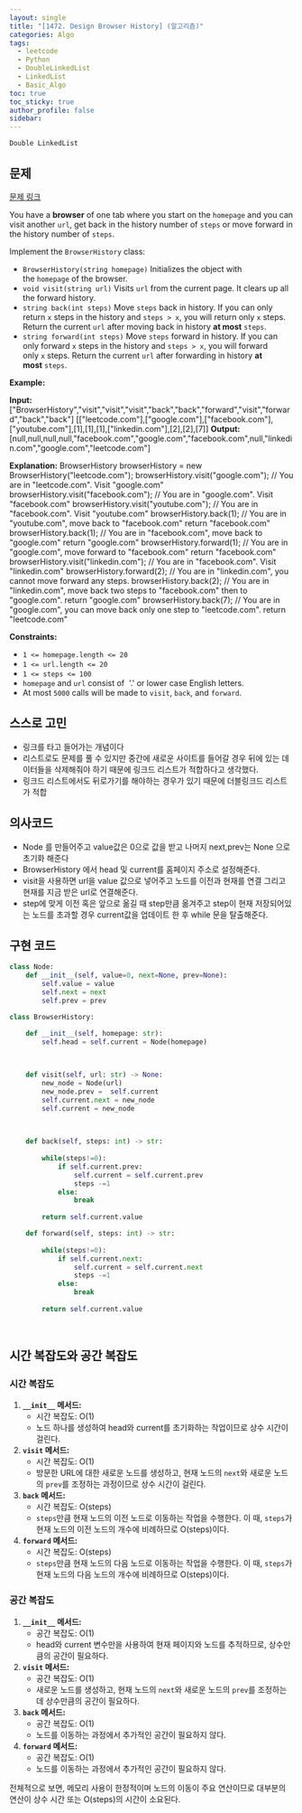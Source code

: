 ```yaml
---
layout: single
title: "[1472. Design Browser History] (알고리즘)"
categories: Algo
tags:
  - leetcode
  - Python
  - DoubleLinkedList
  - LinkedList
  - Basic_Algo
toc: true
toc_sticky: true
author_profile: false
sidebar:
---
```

`Double LinkedList`
## 문제

[문제 링크](https://leetcode.com/problems/design-browser-history/)

You have a **browser** of one tab where you start on the `homepage` and you can visit another `url`, get back in the history number of `steps` or move forward in the history number of `steps`.

Implement the `BrowserHistory` class:

- `BrowserHistory(string homepage)` Initializes the object with the `homepage` of the browser.
- `void visit(string url)` Visits `url` from the current page. It clears up all the forward history.
- `string back(int steps)` Move `steps` back in history. If you can only return `x` steps in the history and `steps > x`, you will return only `x` steps. Return the current `url` after moving back in history **at most** `steps`.
- `string forward(int steps)` Move `steps` forward in history. If you can only forward `x` steps in the history and `steps > x`, you will forward only `x` steps. Return the current `url` after forwarding in history **at most** `steps`.

**Example:**

**Input:**
["BrowserHistory","visit","visit","visit","back","back","forward","visit","forward","back","back"]
[["leetcode.com"],["google.com"],["facebook.com"],["youtube.com"],[1],[1],[1],["linkedin.com"],[2],[2],[7]]
**Output:**
[null,null,null,null,"facebook.com","google.com","facebook.com",null,"linkedin.com","google.com","leetcode.com"]

**Explanation:**
BrowserHistory browserHistory = new BrowserHistory("leetcode.com");
browserHistory.visit("google.com");       // You are in "leetcode.com". Visit "google.com"
browserHistory.visit("facebook.com");     // You are in "google.com". Visit "facebook.com"
browserHistory.visit("youtube.com");      // You are in "facebook.com". Visit "youtube.com"
browserHistory.back(1);                   // You are in "youtube.com", move back to "facebook.com" return "facebook.com"
browserHistory.back(1);                   // You are in "facebook.com", move back to "google.com" return "google.com"
browserHistory.forward(1);                // You are in "google.com", move forward to "facebook.com" return "facebook.com"
browserHistory.visit("linkedin.com");     // You are in "facebook.com". Visit "linkedin.com"
browserHistory.forward(2);                // You are in "linkedin.com", you cannot move forward any steps.
browserHistory.back(2);                   // You are in "linkedin.com", move back two steps to "facebook.com" then to "google.com". return "google.com"
browserHistory.back(7);                   // You are in "google.com", you can move back only one step to "leetcode.com". return "leetcode.com"

**Constraints:**

- `1 <= homepage.length <= 20`
- `1 <= url.length <= 20`
- `1 <= steps <= 100`
- `homepage` and `url` consist of  '.' or lower case English letters.
- At most `5000` calls will be made to `visit`, `back`, and `forward`.
## 스스로 고민

- 링크를 타고 들어가는 개념이다
- 리스트로도 문제를 풀 수 있지만 중간에 새로운 사이트를 들어갈 경우 뒤에 있는 데이터들을 삭제해줘야 하기 때문에 링크드 리스트가 적합하다고 생각했다.
- 링크드 리스트에서도 뒤로가기를 해야하는 경우가 있기 때문에 더블링크드 리스트가 적합

## 의사코드

- Node 를 만들어주고 value값은 0으로 값을 받고 나머지 next,prev는 None 으로 초기화 해준다
- BrowserHistory 에서 head 및 current를 홈페이지 주소로 설정해준다.
- visit을 사용하면 url을 value 값으로 넣어주고 노드를 이전과 현재를 연결 그리고 현재를 지금 받은 url로 연결해준다.
- step에 맞게 이전 혹은 앞으로 옮길 때 step만큼 옮겨주고 step이 현재 저장되어있는 노드를 초과할 경우 current값을 업데이트 한 후 while 문을 탈출해준다.


## 구현 코드

```python
class Node:
    def __init__(self, value=0, next=None, prev=None):
        self.value = value
        self.next = next
        self.prev = prev

class BrowserHistory:

    def __init__(self, homepage: str):
        self.head = self.current = Node(homepage)
        
        

    def visit(self, url: str) -> None:
        new_node = Node(url)
        new_node.prev =  self.current
        self.current.next = new_node
        self.current = new_node
        
        

    def back(self, steps: int) -> str:
        
        while(steps!=0):
            if self.current.prev:
                self.current = self.current.prev
                steps -=1
            else:
                break
        
        return self.current.value

    def forward(self, steps: int) -> str:
                
        while(steps!=0):
            if self.current.next:
                self.current = self.current.next
                steps -=1
            else:
                break
        
        return self.current.value

        


```


## 시간 복잡도와 공간 복잡도

### 시간 복잡도

1. **`__init__` 메서드:**
    - 시간 복잡도: O(1)
    - 노드 하나를 생성하여 head와 current를 초기화하는 작업이므로 상수 시간이 걸린다.
2. **`visit` 메서드:**
    - 시간 복잡도: O(1)
    - 방문한 URL에 대한 새로운 노드를 생성하고, 현재 노드의 `next`와 새로운 노드의 `prev`를 조정하는 과정이므로 상수 시간이 걸린다.
3. **`back` 메서드:**
    - 시간 복잡도: O(steps)
    - `steps`만큼 현재 노드의 이전 노드로 이동하는 작업을 수행한다. 이 때, `steps`가 현재 노드의 이전 노드의 개수에 비례하므로 O(steps)이다.
4. **`forward` 메서드:**
    - 시간 복잡도: O(steps)
    - `steps`만큼 현재 노드의 다음 노드로 이동하는 작업을 수행한다. 이 때, `steps`가 현재 노드의 다음 노드의 개수에 비례하므로 O(steps)이다.

### 공간 복잡도

1. **`__init__` 메서드:**    
    - 공간 복잡도: O(1)
    - head와 current 변수만을 사용하여 현재 페이지와 노드를 추적하므로, 상수만큼의 공간이 필요하다.
2. **`visit` 메서드:**
    - 공간 복잡도: O(1)
    - 새로운 노드를 생성하고, 현재 노드의 `next`와 새로운 노드의 `prev`를 조정하는데 상수만큼의 공간이 필요하다.
3. **`back` 메서드:**
    - 공간 복잡도: O(1)
    - 노드를 이동하는 과정에서 추가적인 공간이 필요하지 않다.
4. **`forward` 메서드:**
    - 공간 복잡도: O(1)
    - 노드를 이동하는 과정에서 추가적인 공간이 필요하지 않다.

전체적으로 보면, 메모리 사용이 한정적이며 노드의 이동이 주요 연산이므로 대부분의 연산이 상수 시간 또는 O(steps)의 시간이 소요된다.

